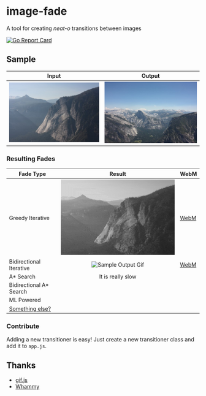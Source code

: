 # image-fade

A tool for creating *neat-o* transitions between images

[![Go Report Card](https://goreportcard.com/badge/github.com/aarich/image-fade)](https://goreportcard.com/report/github.com/aarich/image-fade)


## Sample

| Input     | Output  |
| ---       | --- |
| ![Input](/images/t1.jpg) | ![Output](/images/t2.jpg) |

### Resulting Fades

| Fade Type | Result | WebM |
| ---       |:---:| --- |
| Greedy Iterative | ![Sample Output Gif](/samples/sample1.gif) | [WebM](https://github.mrarich.com/samples/sample1.webm) |
| Bidirectional Iterative | ![Sample Output Gif](/samples/bd1.gif) | [WebM](https://github.mrarich.com/samples/bd1.webm) |
| A* Search | It is really slow | |
| Bidirectional A* Search |  | |
| ML Powered |  | |
| [Something else?](https://github.com/aarich/image-fade/fork) |  | |

### Contribute

Adding a new transitioner is easy! Just create a new transitioner class and add it to `app.js`.

## Thanks

* [gif.js](https://github.com/jnordberg/gif.js)
* [Whammy](https://github.com/antimatter15/whammy)
